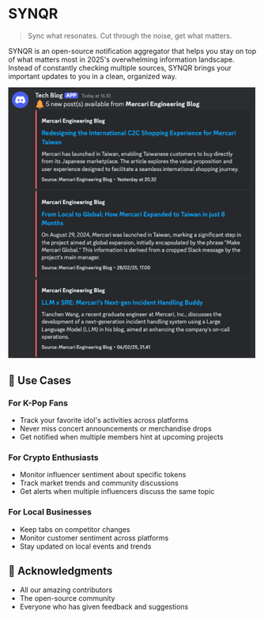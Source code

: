 # SYNQR

> Sync what resonates. Cut through the noise, get what matters.

SYNQR is an open-source notification aggregator that helps you stay on top of
what matters most in 2025's overwhelming information landscape. Instead of
constantly checking multiple sources, SYNQR brings your important updates to you
in a clean, organized way.

<img src="screenshot.png" alt="SYNQR Screenshot" style="max-width: 100%; width: 500px;" />

## 🚀 Use Cases

### For K-Pop Fans

- Track your favorite idol's activities across platforms
- Never miss concert announcements or merchandise drops
- Get notified when multiple members hint at upcoming projects

### For Crypto Enthusiasts

- Monitor influencer sentiment about specific tokens
- Track market trends and community discussions
- Get alerts when multiple influencers discuss the same topic

### For Local Businesses

- Keep tabs on competitor changes
- Monitor customer sentiment across platforms
- Stay updated on local events and trends

## 🙏 Acknowledgments

- All our amazing contributors
- The open-source community
- Everyone who has given feedback and suggestions
